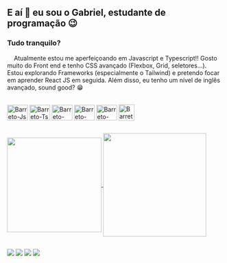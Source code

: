 ## E aí 🤙 eu sou o Gabriel, estudante de programação 😉

<h3>Tudo tranquilo?</h3>
<p>&nbsp;&nbsp;&nbsp;&nbsp;Atualmente estou me aperfeiçoando em Javascript e Typescript!! Gosto muito do Front end e tenho CSS avançado (Flexbox, Grid, seletores...). Estou explorando Frameworks (especialmente o Tailwind) e pretendo focar em aprender React JS em seguida. Além disso, eu tenho um nível de inglês avançado, sound good? 😁</p><br />

<div>
  <img align="center" alt="Barreto-Js" height="36" width="48" src="https://cdn.jsdelivr.net/gh/devicons/devicon@latest/icons/javascript/javascript-original.svg" />
  <img align="center" alt="Barreto-Ts" height="36" width="48" src="https://cdn.jsdelivr.net/gh/devicons/devicon@latest/icons/typescript/typescript-original.svg" />
  <img align="center" alt="Barreto-Html" height="36" width="48" src="https://cdn.jsdelivr.net/gh/devicons/devicon@latest/icons/html5/html5-original.svg" />
  <img align="center" alt="Barreto-Css" height="36" width="48" src="https://cdn.jsdelivr.net/gh/devicons/devicon@latest/icons/css3/css3-original.svg" />
  <img align="center" alt="Barreto-Tw" height="36" width="48" src="https://cdn.jsdelivr.net/gh/devicons/devicon@latest/icons/tailwindcss/tailwindcss-original.svg" />
  <img align="center" alt="Barreto-Tw" height="38" width="37" src="https://cdn.discordapp.com/attachments/1079578268040171530/1256095132906815620/ingles-sem-fundo.png?ex=667f8540&is=667e33c0&hm=feacd5c63b1a7cf4adc2d725f41c3be8a5bf0ed39fcf6d9b367799d2630f802e&" />
</div>

##

<div>
  <a href="https://github.com/barretoux/github-readme-stats">
    <img height="220px" align="center" src="https://github-readme-stats.vercel.app/api?username=barretoux&show_icons=true&theme=holi&include_all_commits=true">
    <img height="240px" align="center" src="https://github-readme-stats.vercel.app/api/top-langs/?username=barretoux&layout=donut&langs_count=16&theme=catppuccin_mocha">
  </a>
</div>

##

<div>
  <a href="https://instagram.com/barretoux" target="_blank"><img src="https://img.shields.io/badge/-Instagram-%23E4405F?style=for-the-badge&logo=instagram&logoColor=white" /></a>
  <a href="mailto:gabriel.foontouraa@gmail.com"><img src="https://img.shields.io/badge/-Gmail-%23333?style=for-the-badge&logo=gmail&logoColor=white" /></a>
  <a href="https://www.linkedin.com/in/gabriel-barreto-a80936219/" target="_blank"><img src="https://img.shields.io/badge/-LinkedIn-%230077B5?style=for-the-badge&logo=linkedin&logoColor=white" /></a>
  <a href="https://barretoux.github.io/site_portfolio/" target="_blank"><img src="https://img.shields.io/badge/website-000000?style=for-the-badge&logo=About.me&logoColor=white" /></a>
</div>
